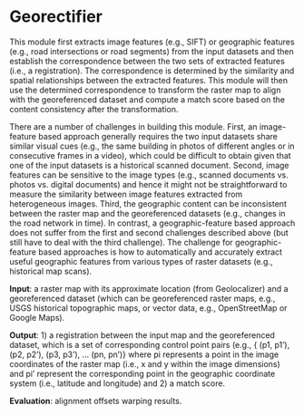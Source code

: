 # Georectifier
This module first extracts image features (e.g., SIFT) or geographic features (e.g., road intersections or 
road segments) from the input datasets and then establish the correspondence between the two sets of 
extracted features (i.e., a registration). The correspondence is determined by the similarity and spatial 
relationships between the extracted features. This module will then use the determined correspondence to 
transform the raster map to align with the georeferenced dataset and compute a match score based on the 
content consistency after the transformation. 

There are a number of challenges in building this module. First, an image-feature based approach generally 
requires the two input datasets share similar visual cues (e.g., the same building in photos of different 
angles or in consecutive frames in a video), which could be difficult to obtain given that one of the input 
datasets is a historical scanned document. Second, image features can be sensitive to the image types (e.g., 
scanned documents vs. photos vs. digital documents) and hence it might not be straightforward to measure the 
similarity between image features extracted from heterogeneous images. Third, the geographic content can be 
inconsistent between the raster map and the georeferenced datasets (e.g., changes in the road network in 
time). In contrast, a geographic-feature based approach does not suffer from the first and second challenges 
described above (but still have to deal with the third challenge). The challenge for geographic-feature 
based approaches is how to automatically and accurately extract useful geographic features from various 
types of raster datasets (e.g., historical map scans). 

**Input**: a raster map with its approximate location (from Geolocalizer) and a georeferenced dataset (which 
can be georeferenced raster maps, e.g., USGS historical topographic maps, or vector data, e.g., 
OpenStreetMap or Google Maps).

**Output**: 1) a registration between the input map and the georeferenced dataset, which is a set of 
corresponding control point pairs (e.g., { (p1, p1’), (p2, p2’), (p3, p3’), ... (pn, pn’)} where pi 
represents a point in the image coordinates of the raster map (i.e., x and y within the image dimensions) 
and pi’ represent the corresponding point in the geographic coordinate system (i.e., latitude and longitude) 
and 2) a match score.

**Evaluation**: alignment offsets warping results.


